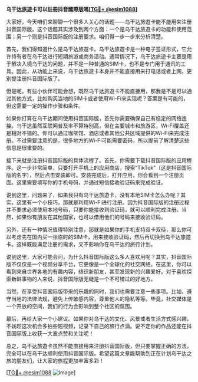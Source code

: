 **乌干达旅遊卡可以註冊抖音國際版嗎[[TG💪+ @esim1088](https://t.me/s/esim1088)]**

大家好，今天咱们来聊聊一个很多人关心的话题——乌干达旅遊卡能不能用来注册抖音国际版。这个话题其实涉及到两个方面：一个是乌干达旅遊卡的功能和使用范围；另一个则是抖音国际版的注册要求。咱们得一步一步来分析清楚。

首先，我们得知道什么是乌干达旅遊卡。乌干达旅遊卡是一种电子签证形式，它允许持有者在乌干达进行短期旅游或商务活动。通常情况下，乌干达旅遊卡主要是用于解决入境乌干达的问题，并不是一种普通的SIM卡，也不是专门用于通讯的工具。因此，从功能上来说，乌干达旅遊卡本身并不能直接用来打电话或者上网，更别提注册抖音国际版了。

但是呢，有些小伙伴可能会想，既然乌干达旅遊卡不能直接用，那我是不是可以通过其他方式，比如购买当地的SIM卡或者使用Wi-Fi来实现呢？答案是有可能的，但这需要一定的操作步骤和条件。

如果你打算在乌干达期间使用抖音国际版，首先你需要确保自己有稳定的网络连接。乌干达虽然互联网普及率不算特别高，但在主要城市和旅游区，Wi-Fi覆盖还是相对不错的。你可以通过咖啡馆、酒店或者其他公共区域提供的Wi-Fi来完成注册。不过需要注意的是，很多地方的Wi-Fi可能需要密码，所以提前了解清楚这些信息是很重要的。

接下来就是注册抖音国际版的具体流程了。首先，你需要下载抖音国际版的应用程序。这一步非常简单，只要打开手机上的应用商店，搜索“TikTok”（这是抖音国际版的名字），然后点击安装即可。安装完成后，打开应用，你会看到一个注册页面。这里需要填写你的手机号码，并通过短信接收验证码来完成验证。

说到这里，问题来了，如果我只有乌干达旅遊卡，没有本地SIM卡怎么办呢？其实，这里有一个小技巧，那就是利用Wi-Fi进行注册。因为抖音国际版的注册过程并不要求必须使用本地号码，只要你能接收到验证码，就可以顺利完成注册。当然，如果你有朋友在其他国家，也可以借用他们的号码来接收验证码。

另外，还有一种情况值得特别注意，那就是如果你的手机支持双卡双待，那么你可以考虑先在国内买一张临时的SIM卡，用来接收验证码，然后再切换到乌干达旅遊卡。这样既能满足注册的需求，又不影响你在乌干达的旅行计划。

说到这里，大家可能会问，为什么抖音国际版这么多人喜欢用呢？其实，抖音国际版不仅仅是一个视频分享平台，它更像是一个全球化的社交网络。在这里，你可以看到来自世界各地的有趣内容，结识新朋友，甚至发现新的兴趣爱好。对于喜欢探索新鲜事物的人来说，抖音国际版无疑是一个不可错过的好地方。

当然，在享受抖音国际版带来的乐趣的同时，我们也需要注意一些事项。比如，遵守当地的法律法规，避免上传敏感内容，尊重他人的隐私等等。毕竟，社交媒体是一个开放的空间，我们的行为会影响到整个社区的氛围。

最后，再给大家一个小建议。如果你对乌干达的文化、风景或者生活方式感兴趣，不妨趁这次机会多拍些短视频，记录下自己的旅行点滴。说不定你的作品还能在抖音国际版上收获一大波点赞和关注呢！

总之，乌干达旅遊卡虽然不能直接用来注册抖音国际版，但只要掌握正确的方法，完全可以在乌干达顺利使用抖音国际版。希望这篇文章能帮助到正在计划乌干达之旅的朋友们，让大家的旅程更加丰富多彩！

[[TG💪+ @esim1088](https://t.me/s/esim1088) ![Image](https://i.postimg.cc/4NQfJmqS/Snipaste-2025-05-13-00-14-12.png)]